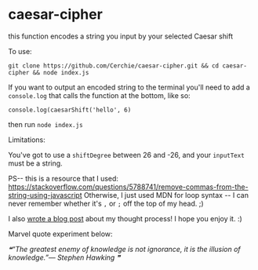 # caesar-cipher

this function encodes a string you input by your selected Caesar shift

To use:

`git clone https://github.com/Cerchie/caesar-cipher.git && cd caesar-cipher && node index.js`

If you want to output an encoded string to the terminal you'll need to add a `console.log` that calls the function at the bottom, like so:

`console.log(caesarShift('hello', 6)`

then run `node index.js`

Limitations:

You've got to use a `shiftDegree` between 26 and -26, and your `inputText` must be a string.

PS-- this is a resource that I used: https://stackoverflow.com/questions/5788741/remove-commas-from-the-string-using-javascript
Otherwise, I just used MDN for loop syntax -- I can never remember whether it's `,` or `;` off the top of my head. ;)

I also [wrote a blog post](https://dev.to/cerchie/writing-a-caesar-shift-cipher-function-with-javascript-27eh) about my thought process! I hope you enjoy it. :)

Marvel quote experiment below: 
<!--STARTS_HERE_QUOTE_README-->
<i>❝“The greatest enemy of knowledge is not ignorance, it is the illusion of knowledge.”— Stephen Hawking   ❞</i>
<!--ENDS_HERE_QUOTE_README-->
